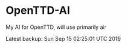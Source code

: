 # OpenTTD-AI
My AI for OpenTTD, will use primarily air

Latest backup: Sun Sep 15 02:25:01 UTC 2019
